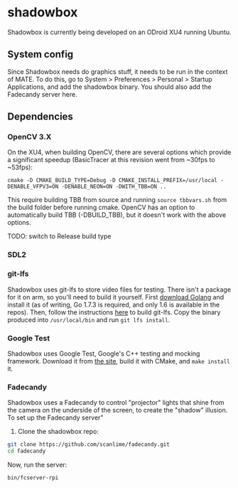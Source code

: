 # shadowbox

Shadowbox is currently being developed on an ODroid XU4 running Ubuntu.

## System config

Since Shadowbox needs do graphics stuff, it needs to be run in the context of
MATE. To do this, go to System > Preferences > Personal > Startup Applications,
and add the shadowbox binary. You should also add the Fadecandy server here.

## Dependencies

### OpenCV 3.X

On the XU4, when building OpenCV, there are several options which provide a
significant speedup (BasicTracer at this revision went from ~30fps to ~53fps):

```
cmake -D CMAKE_BUILD_TYPE=Debug -D CMAKE_INSTALL_PREFIX=/usr/local -DENABLE_VFPV3=ON -DENABLE_NEON=ON -DWITH_TBB=ON ..
```

This require building TBB from source and running `source tbbvars.sh` from the
build folder before running cmake. OpenCV has an option to automatically build
TBB (-DBUILD_TBB), but it doesn't work with the above options.

TODO: switch to Release build type

### SDL2

### git-lfs

Shadowbox uses git-lfs to store video files for testing. There isn't a package
for it on arm, so you'll need to build it yourself. First [download
Golang](https://golang.org/dl/) and install it (as of writing, Go 1.7.3 is
required, and only 1.6 is available in the repos). Then, follow the instructions
[here](https://github.com/git-lfs/git-lfs/blob/master/CONTRIBUTING.md#building-git-lfs)
to build git-lfs. Copy the binary produced into `/usr/local/bin` and run `git
lfs install`.

### Google Test

Shadowbox uses Google Test, Google's C++ testing and mocking framework.
Download it from [the site](https://github.com/google/googletest), build it
with CMake, and `make install` it.

### Fadecandy

Shadowbox uses a Fadecandy to control "projector" lights that shine from the
camera on the underside of the screen, to create the "shadow" illusion. To set
up the Fadecandy server"

1. Clone the shadowbox repo:
```bash
git clone https://github.com/scanlime/fadecandy.git
cd fadecandy
```

Now, run the server:
```bash
bin/fcserver-rpi
```
